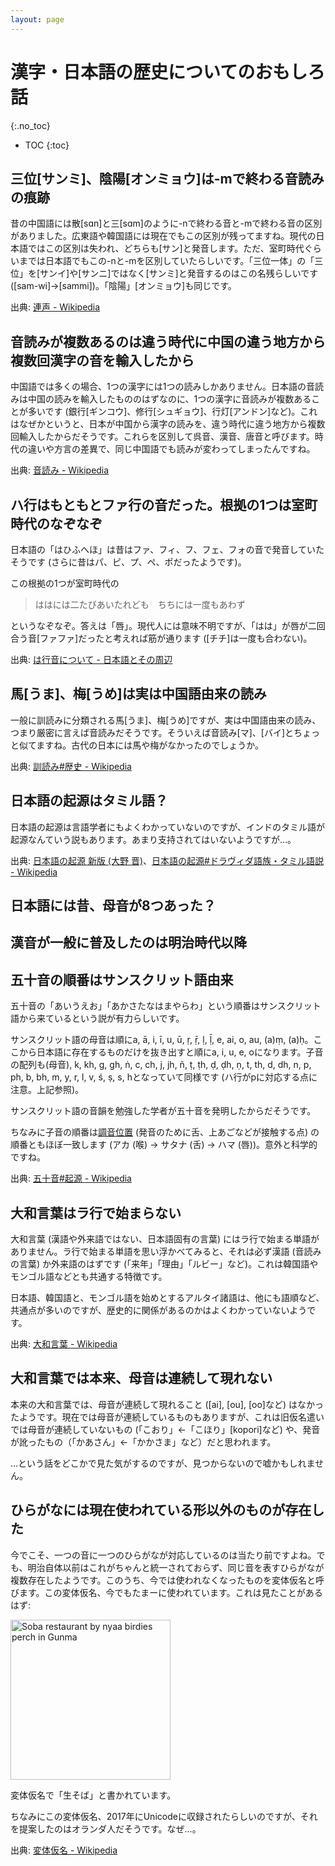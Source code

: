 ```yaml
---
layout: page
---
```


# 漢字・日本語の歴史についてのおもしろ話
{:.no_toc}

* TOC
{:toc}

## 三位[サンミ]、陰陽[オンミョウ]は-mで終わる音読みの痕跡

昔の中国語には散[sɑn]と三[sɑm]のように-nで終わる音と-mで終わる音の区別がありました。広東語や韓国語には現在でもこの区別が残ってますね。現代の日本語ではこの区別は失われ、どちらも[サン]と発音します。ただ、室町時代ぐらいまでは日本語でもこの-nと-mを区別していたらしいです。「三位一体」の「三位」を[サンイ]や[サンニ]ではなく[サンミ]と発音するのはこの名残らしいです ([sam-wi]→[sammi])。「陰陽」[オンミョウ]も同じです。

出典: [連声 - Wikipedia](https://ja.wikipedia.org/wiki/連声)

## 音読みが複数あるのは違う時代に中国の違う地方から複数回漢字の音を輸入したから

中国語では多くの場合、1つの漢字には1つの読みしかありません。日本語の音読みは中国の読みを輸入したもののはずなのに、1つの漢字に音読みが複数あることが多いです (銀行[ギンコウ]、修行[シュギョウ]、行灯[アンドン]など)。これはなぜかというと、日本が中国から漢字の読みを、違う時代に違う地方から複数回輸入したからだそうです。これらを区別して呉音、漢音、唐音と呼びます。時代の違いや方言の差異で、同じ中国語でも読みが変わってしまったんですね。

出典: [音読み - Wikipedia](https://ja.wikipedia.org/wiki/%E9%9F%B3%E8%AA%AD%E3%81%BF)

## ハ行はもともとファ行の音だった。根拠の1つは室町時代のなぞなぞ

日本語の「はひふへほ」は昔はファ、フィ、フ、フェ、フォの音で発音していたそうです (さらに昔はパ、ピ、プ、ペ、ポだったようです)。

この根拠の1つが室町時代の

> ははには二たびあいたれども　ちちには一度もあわず

というなぞなぞ。答えは「唇」。現代人には意味不明ですが、「はは」が唇が二回合う音[ファファ]だったと考えれば筋が通ります ([チチ]は一度も合わない)。

出典: [は行音について - 日本語とその周辺](http://www.asahi-net.or.jp/~hi5k-stu/nihongo/hagyou.htm)

## 馬[うま]、梅[うめ]は実は中国語由来の読み

一般に訓読みに分類される馬[うま]、梅[うめ]ですが、実は中国語由来の読み、つまり厳密に言えば音読みだそうです。そういえば音読み[マ]、[バイ]とちょっと似てますね。古代の日本には馬や梅がなかったのでしょうか。

出典: [訓読み#歴史 - Wikipedia](https://ja.wikipedia.org/wiki/%E8%A8%93%E8%AA%AD%E3%81%BF#%E6%AD%B4%E5%8F%B2)

## 日本語の起源はタミル語？

日本語の起源は言語学者にもよくわかっていないのですが、インドのタミル語が起源なんていう説もあります。あまり支持されてはいないようですが…。

出典: [日本語の起源 新版 (大野 晋)](https://www.amazon.co.jp/%E6%97%A5%E6%9C%AC%E8%AA%9E%E3%81%AE%E8%B5%B7%E6%BA%90-%E6%96%B0%E7%89%88-%E5%B2%A9%E6%B3%A2%E6%96%B0%E6%9B%B8-%E5%A4%A7%E9%87%8E-%E6%99%8B/dp/4004303400)、[日本語の起源#ドラヴィダ語族・タミル語説 - Wikipedia](https://ja.wikipedia.org/wiki/%E6%97%A5%E6%9C%AC%E8%AA%9E%E3%81%AE%E8%B5%B7%E6%BA%90#%E3%83%89%E3%83%A9%E3%83%B4%E3%82%A3%E3%83%80%E8%AA%9E%E6%97%8F%E3%83%BB%E3%82%BF%E3%83%9F%E3%83%AB%E8%AA%9E%E8%AA%AC)

## 日本語には昔、母音が8つあった？
## 漢音が一般に普及したのは明治時代以降
## 五十音の順番はサンスクリット語由来

五十音の「あいうえお」「あかさたなはまやらわ」という順番はサンスクリット語から来ているという説が有力らしいです。

サンスクリット語の母音は順にa, ā, i, ī, u, ū, ṛ, ṝ, ḷ, ḹ, e, ai, o, au, (a)ṃ, (a)ḥ。ここから日本語に存在するものだけを抜き出すと順にa, i, u, e, oになります。子音の配列も(母音), k, kh, g, gh, ṅ, c, ch, j, jh, ñ, ṭ, ṭh, ḍ, ḍh, ṇ, t, th, d, dh, n, p, ph, b, bh, m, y, r, l, v, ś, ṣ, s, hとなっていて同様です (ハ行がpに対応する点に注意。上記参照)。

サンスクリット語の音韻を勉強した学者が五十音を発明したからだそうです。

ちなみに子音の順番は[調音位置](https://ja.wikipedia.org/wiki/%E8%AA%BF%E9%9F%B3%E4%BD%8D%E7%BD%AE) (発音のために舌、上あごなどが接触する点) の順番ともほぼ一致します (アカ (喉) → サタナ (舌) → ハマ (唇))。意外と科学的ですね。

出典: [五十音#起源 - Wikipedia](https://ja.wikipedia.org/wiki/%E4%BA%94%E5%8D%81%E9%9F%B3#%E8%B5%B7%E6%BA%90)

## 大和言葉はラ行で始まらない

大和言葉 (漢語や外来語ではない、日本語固有の言葉) にはラ行で始まる単語がありません。ラ行で始まる単語を思い浮かべてみると、それは必ず漢語 (音読みの言葉) か外来語のはずです (「来年」「理由」「ルビー」など)。これは韓国語やモンゴル語などとも共通する特徴です。

日本語、韓国語と、モンゴル語を始めとするアルタイ諸語は、他にも語順など、共通点が多いのですが、歴史的に関係があるのかはよくわかっていないようです。

出典: [大和言葉 - Wikipedia](https://ja.wikipedia.org/wiki/%E5%A4%A7%E5%92%8C%E8%A8%80%E8%91%89)

## 大和言葉では本来、母音は連続して現れない

本来の大和言葉では、母音が連続して現れること ([ai], [ou], [oo]など) はなかったようです。現在では母音が連続しているものもありますが、これは旧仮名遣いでは母音が連続していないもの (「こおり」←「こほり」[kopori]など) や、発音が訛ったもの（「かあさん」←「かかさま」など）だと思われます。

…という話をどこかで見た気がするのですが、見つからないので嘘かもしれません。

## ひらがなには現在使われている形以外のものが存在した

今でこそ、一つの音に一つのひらがなが対応しているのは当たり前ですよね。でも、明治自体以前はこれがちゃんと統一されておらず、同じ音を表すひらがなが複数存在したようです。このうち、今では使われなくなったものを変体仮名と呼びます。この変体仮名、今でもたまーに使われています。これは見たことがあるはず:

<a title="By nyaa_birdies_perch from Shima Onsen in Nakanojo, Gunma (Flickr) [CC BY-SA 2.0 (https://creativecommons.org/licenses/by-sa/2.0)], via Wikimedia Commons" href="https://commons.wikimedia.org/wiki/File%3ASoba_restaurant_by_nyaa_birdies_perch_in_Gunma.jpg"><img width="256" alt="Soba restaurant by nyaa birdies perch in Gunma" src="https://upload.wikimedia.org/wikipedia/commons/e/e4/Soba_restaurant_by_nyaa_birdies_perch_in_Gunma.jpg"/></a>

変体仮名で「生そば」と書かれています。

ちなみにこの変体仮名、2017年にUnicodeに収録されたらしいのですが、それを提案したのはオランダ人だそうです。なぜ…。

出典: [変体仮名 - Wikipedia](https://ja.wikipedia.org/wiki/%E5%A4%89%E4%BD%93%E4%BB%AE%E5%90%8D)
